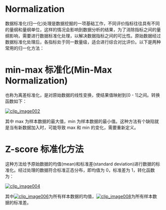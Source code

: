 # Normalization

数据标准化(归一化)处理是数据挖掘的一项基础工作，不同评价指标往往具有不同的量纲和量纲单位，这样的情况会影响到数据分析的结果，为了消除指标之间的量纲影响，需要进行数据标准化处理，以解决数据指标之间的可比性。原始数据经过数据标准化处理后，各指标处于同一数量级，适合进行综合对比评价。以下是两种常用的归一化方法：

# min-max 标准化(Min-Max Normalization)

也称为离差标准化，是对原始数据的线性变换，使结果值映射到[0 - 1]之间。转换函数如下：

[![clip_image002](http://images.cnitblog.com/blog/407700/201307/31105200-fa4ecf7c8f7f4960a1cc47c349979c45.gif)](http://images.cnitblog.com/blog/407700/201307/31105200-6bd5002661114e40ba1ee5d7d3377015.gif)

其中 max 为样本数据的最大值，min 为样本数据的最小值。这种方法有个缺陷就是当有新数据加入时，可能导致 max 和 min 的变化，需要重新定义。

# Z-score 标准化方法

这种方法给予原始数据的均值(mean)和标准差(standard deviation)进行数据的标准化。经过处理的数据符合标准正态分布，即均值为 0，标准差为 1，转化函数为：

[![clip_image004](http://images.cnitblog.com/blog/407700/201307/31105201-fa88e179a3ed46e99372f1804a914c4f.gif)](http://images.cnitblog.com/blog/407700/201307/31105201-a6fe07c7a6764af0ac554988a3468917.gif)

其中[![clip_image006](http://images.cnitblog.com/blog/407700/201307/31105201-d56ab5212c974bc7816b147c6051f54f.gif)](http://images.cnitblog.com/blog/407700/201307/31105201-9d0fa14ece1946f38e3888c5549eb5d9.gif)为所有样本数据的均值，[![clip_image008](http://images.cnitblog.com/blog/407700/201307/31105202-56805481fe2f4c10804c5c5d83be27b1.gif)](http://images.cnitblog.com/blog/407700/201307/31105202-75fa8d217dcb462d81166b034ba7b400.gif)为所有样本数据的标准差。

